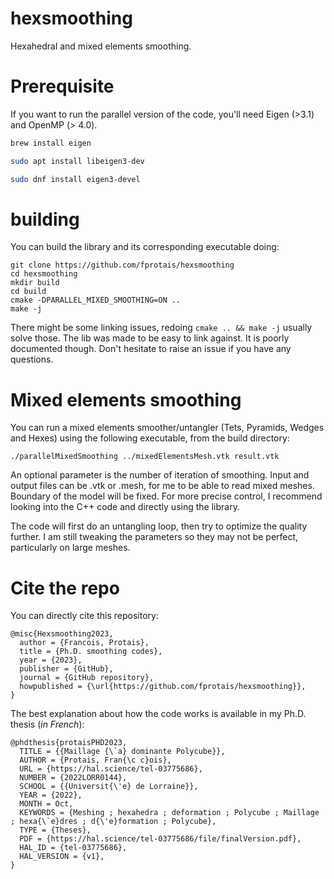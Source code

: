 # hexsmoothing
Hexahedral and mixed elements smoothing.

# Prerequisite

If you want to run the parallel version of the code, you'll need Eigen (>3.1) and OpenMP (> 4.0).
```sh
brew install eigen
```
```sh
sudo apt install libeigen3-dev
```
```sh
sudo dnf install eigen3-devel
```
# building

You can build the library and its corresponding executable doing: 
```
git clone https://github.com/fprotais/hexsmoothing
cd hexsmoothing
mkdir build
cd build
cmake -DPARALLEL_MIXED_SMOOTHING=ON .. 
make -j
```
There might be some linking issues, redoing `cmake .. && make -j` usually solve those. The lib was made to be easy to link against. It is poorly documented though. Don't hesitate to raise an issue if you have any questions. 

# Mixed elements smoothing

You can run a mixed elements smoother/untangler (Tets, Pyramids, Wedges and Hexes) using the following executable, from the build directory: 
```
./parallelMixedSmoothing ../mixedElementsMesh.vtk result.vtk 
```
An optional parameter is the number of iteration of smoothing. Input and output files can be .vtk or .mesh, for me to be able to read mixed meshes. Boundary of the model will be fixed. For more precise control, I recommend looking into the C++ code and directly using the library.  

The code will first do an untangling loop, then try to optimize the quality further. I am still tweaking the parameters so they may not be perfect, particularly on large meshes. 
# Cite the repo
You can directly cite this repository: 
```
@misc{Hexsmoothing2023,
  author = {Francois, Protais},
  title = {Ph.D. smoothing codes},
  year = {2023},
  publisher = {GitHub},
  journal = {GitHub repository},
  howpublished = {\url{https://github.com/fprotais/hexsmoothing}},
}
```
The best explanation about how the code works is available in my Ph.D. thesis (_in French_):  
```
@phdthesis{protaisPHD2023,
  TITLE = {{Maillage {\`a} dominante Polycube}},
  AUTHOR = {Protais, Fran{\c c}ois},
  URL = {https://hal.science/tel-03775686},
  NUMBER = {2022LORR0144},
  SCHOOL = {{Universit{\'e} de Lorraine}},
  YEAR = {2022},
  MONTH = Oct,
  KEYWORDS = {Meshing ; hexahedra ; deformation ; Polycube ; Maillage ; hexa{\`e}dres ; d{\'e}formation ; Polycube},
  TYPE = {Theses},
  PDF = {https://hal.science/tel-03775686/file/finalVersion.pdf},
  HAL_ID = {tel-03775686},
  HAL_VERSION = {v1},
}
```
